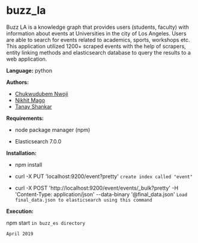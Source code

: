 # buzz_la

Buzz LA is a knowledge graph that provides users (students, faculty) with information about events at Universities in the city of Los Angeles. Users are  able to search for events related to  academics, sports, workshops etc. This application utilized 1200+ scraped events with the help of scrapers, entity linking methods and elasticsearch database to query the results to a web application.

**Language:** python

**Authors:**

- [Chukwudubem Nwoji](https://github.com/Chukudubem)
- [Nikhit Mago](https://github.com/nikhitmago)
- [Tanay Shankar](https://github.com/tanaysh7)

**Requirements:**

- node package manager (npm)

- Elasticsearch 7.0.0

**Installation:**

- npm install

- curl -X PUT 'localhost:9200/event?pretty' `create index called "event"`

- curl -X POST 'http://localhost:9200/event/events/_bulk?pretty' -H 'Content-Type: application/json' --data-binary '@final_data.json' `Load final_data.json to elasticsearch using this command`



**Execution:**

npm start `in buzz_es directory`


`April 2019`

